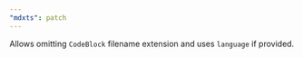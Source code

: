 ```yaml
---
"mdxts": patch
---
```


Allows omitting `CodeBlock` filename extension and uses `language` if provided.
